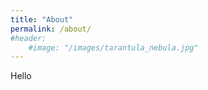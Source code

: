 ```yaml
---
title: "About"
permalink: /about/
#header:
    #image: "/images/tarantula_nebula.jpg"
---
```


Hello